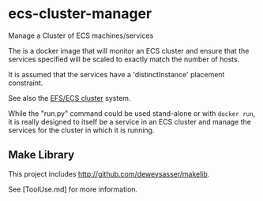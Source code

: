 # ecs-cluster-manager

Manage a Cluster of ECS machines/services

The is a docker image that will monitor an ECS cluster and ensure that
the services specified will be scaled to exactly match the number of
hosts.

It is assumed that the services have a 'distinctInstance' placement
constraint.

See also the [EFS/ECS
cluster](https://github.com/deweysasser/ecs-template) system.

While the "run.py" command could be used stand-alone or with `docker
run`, it is really designed to itself be a service in an ECS cluster
and manage the services for the cluster in which it is running.


## Make Library

This project includes http://github.com/deweysasser/makelib.

See [ToolUse.md] for more information.